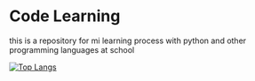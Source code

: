 # Code Learning

this is a repository for mi learning process with python and other programming languages at school


[![Top Langs](https://github-readme-stats.vercel.app/api/top-langs/?username=ronambulo&theme=material-palenight&hide_border=true&title_color=9146FF&icon_color=FFFFFF&text_color=FFFFFF&custom_title=Lenguages)](https://github.com/Ronambulo/Code-Learning)
